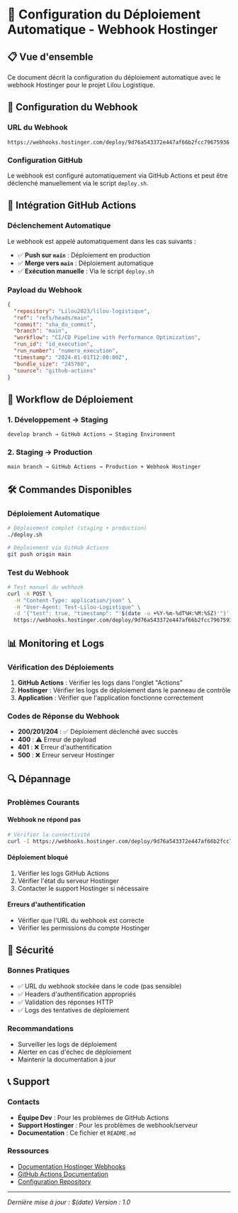 # 🚀 Configuration du Déploiement Automatique - Webhook Hostinger

## 📋 Vue d'ensemble

Ce document décrit la configuration du déploiement automatique avec le webhook Hostinger pour le projet Lilou Logistique.

## 🔧 Configuration du Webhook

### URL du Webhook
```
https://webhooks.hostinger.com/deploy/9d76a543372e447af66b2fcc79675936
```

### Configuration GitHub
Le webhook est configuré automatiquement via GitHub Actions et peut être déclenché manuellement via le script `deploy.sh`.

## 📡 Intégration GitHub Actions

### Déclenchement Automatique
Le webhook est appelé automatiquement dans les cas suivants :
- ✅ **Push sur `main`** : Déploiement en production
- ✅ **Merge vers `main`** : Déploiement automatique
- ✅ **Exécution manuelle** : Via le script `deploy.sh`

### Payload du Webhook
```json
{
  "repository": "Lilou2023/lilou-logistique",
  "ref": "refs/heads/main",
  "commit": "sha_du_commit",
  "branch": "main",
  "workflow": "CI/CD Pipeline with Performance Optimization",
  "run_id": "id_execution",
  "run_number": "numero_execution",
  "timestamp": "2024-01-01T12:00:00Z",
  "bundle_size": "245760",
  "source": "github-actions"
}
```

## 🔄 Workflow de Déploiement

### 1. Développement → Staging
```
develop branch → GitHub Actions → Staging Environment
```

### 2. Staging → Production
```
main branch → GitHub Actions → Production + Webhook Hostinger
```

## 🛠️ Commandes Disponibles

### Déploiement Automatique
```bash
# Déploiement complet (staging + production)
./deploy.sh

# Déploiement via GitHub Actions
git push origin main
```

### Test du Webhook
```bash
# Test manuel du webhook
curl -X POST \
  -H "Content-Type: application/json" \
  -H "User-Agent: Test-Lilou-Logistique" \
  -d '{"test": true, "timestamp": "'$(date -u +%Y-%m-%dT%H:%M:%SZ)'"}' \
  https://webhooks.hostinger.com/deploy/9d76a543372e447af66b2fcc79675936
```

## 📊 Monitoring et Logs

### Vérification des Déploiements
1. **GitHub Actions** : Vérifier les logs dans l'onglet "Actions"
2. **Hostinger** : Vérifier les logs de déploiement dans le panneau de contrôle
3. **Application** : Vérifier que l'application fonctionne correctement

### Codes de Réponse du Webhook
- **200/201/204** : ✅ Déploiement déclenché avec succès
- **400** : ⚠️ Erreur de payload
- **401** : ❌ Erreur d'authentification
- **500** : ❌ Erreur serveur Hostinger

## 🔍 Dépannage

### Problèmes Courants

#### Webhook ne répond pas
```bash
# Vérifier la connectivité
curl -I https://webhooks.hostinger.com/deploy/9d76a543372e447af66b2fcc79675936
```

#### Déploiement bloqué
1. Vérifier les logs GitHub Actions
2. Vérifier l'état du serveur Hostinger
3. Contacter le support Hostinger si nécessaire

#### Erreurs d'authentification
- Vérifier que l'URL du webhook est correcte
- Vérifier les permissions du compte Hostinger

## 🔐 Sécurité

### Bonnes Pratiques
- ✅ URL du webhook stockée dans le code (pas sensible)
- ✅ Headers d'authentification appropriés
- ✅ Validation des réponses HTTP
- ✅ Logs des tentatives de déploiement

### Recommandations
- Surveiller les logs de déploiement
- Alerter en cas d'échec de déploiement
- Maintenir la documentation à jour

## 📞 Support

### Contacts
- **Équipe Dev** : Pour les problèmes de GitHub Actions
- **Support Hostinger** : Pour les problèmes de webhook/serveur
- **Documentation** : Ce fichier et `README.md`

### Ressources
- [Documentation Hostinger Webhooks](https://support.hostinger.com/en/articles/1583279-how-to-use-webhooks)
- [GitHub Actions Documentation](https://docs.github.com/en/actions)
- [Configuration Repository](./webhook.config.js)

---

*Dernière mise à jour : $(date)*
*Version : 1.0*